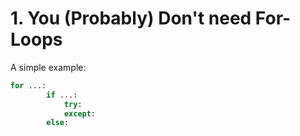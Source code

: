 # 1. You (Probably) Don't need For-Loops
A simple example:
```python
for ...:
        if ...:
            try:
            except:
        else:
```
